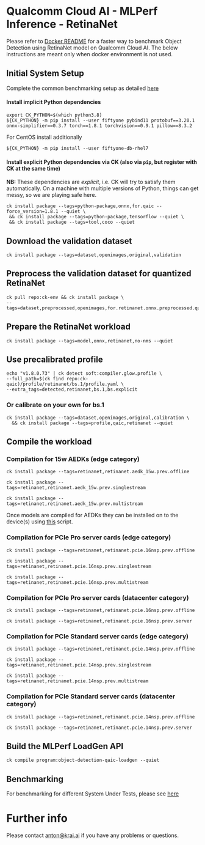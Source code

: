 # Qualcomm Cloud AI - MLPerf Inference - RetinaNet

Please refer to [Docker README](https://github.com/krai/ck-qaic/tree/main/docker/retinanet/README.md) for a faster way to benchmark Object Detection using RetinaNet model on Qualcomm Cloud AI. The below instructions are meant only when docker environment is not used.

## Initial System Setup

Complete the common benchmarking setup as detailed [here](https://github.com/krai/ck-qaic/blob/main/program/README.md)

#### Install implicit Python dependencies
```
export CK_PYTHON=$(which python3.8)
${CK_PYTHON} -m pip install --user fiftyone pybind11 protobuf==3.20.1 onnx-simplifier==0.3.7 torch==1.8.1 torchvision==0.9.1 pillow==8.3.2
```
For CentOS install additionally
```
${CK_PYTHON} -m pip install --user fiftyone-db-rhel7
```

#### Install explicit Python dependencies via CK (also via `pip`, but register with CK at the same time)

**NB:** These dependencies are _explicit_, i.e. CK will try to satisfy them automatically. On a machine with multiple versions of Python, things can get messy, so we are playing safe here.

```
ck install package --tags=python-package,onnx,for.qaic --force_version=1.8.1 --quiet \
 && ck install package --tags=python-package,tensorflow --quiet \
 && ck install package --tags=tool,coco --quiet
```
## Download the validation dataset
```
ck install package --tags=dataset,openimages,original,validation
```

## Preprocess the validation dataset for quantized RetinaNet
```
ck pull repo:ck-env && ck install package \
--tags=dataset,preprocessed,openimages,for.retinanet.onnx.preprocessed.quantized,validation,full
```

## Prepare the RetinaNet workload
```
ck install package --tags=model,onnx,retinanet,no-nms --quiet
```

## Use precalibrated profile
```
echo "v1.8.0.73" | ck detect soft:compiler.glow.profile \
--full_path=$(ck find repo:ck-qaic)/profile/retinanet/bs.1/profile.yaml \
--extra_tags=detected,retinanet,bs.1,bs.explicit
```
### Or calibrate on your own for bs.1
```
ck install package --tags=dataset,openimages,original,calibration \
  && ck install package --tags=profile,qaic,retinanet --quiet
```

<a name="prepare_workload_compile"></a>
## Compile the workload

### Compilation for 15w AEDKs (edge category)
```
ck install package --tags=retinanet,retinanet.aedk_15w.prev.offline
```
```
ck install package --tags=retinanet,retinanet.aedk_15w.prev.singlestream
```
```
ck install package --tags=retinanet,retinanet.aedk_15w.prev.multistream
```
Once models are compiled for AEDKs they can be installed on to the device(s) using [this](https://github.com/krai/ck-qaic/tree/main/script/setup.aedk#hr-compile-the-models-and-copy-to-the-device) script.

### Compilation for PCIe Pro server cards (edge category)
```
ck install package --tags=retinanet,retinanet.pcie.16nsp.prev.offline
```
```
ck install package --tags=retinanet,retinanet.pcie.16nsp.prev.singlestream
```
```
ck install package --tags=retinanet,retinanet.pcie.16nsp.prev.multistream
```

### Compilation for PCIe Pro server cards (datacenter category)

```
ck install package --tags=retinanet,retinanet.pcie.16nsp.prev.offline
```
```
ck install package --tags=retinanet,retinanet.pcie.16nsp.prev.server
```

### Compilation for PCIe Standard server cards (edge category)
```
ck install package --tags=retinanet,retinanet.pcie.14nsp.prev.offline
```
```
ck install package --tags=retinanet,retinanet.pcie.14nsp.prev.singlestream
```
```
ck install package --tags=retinanet,retinanet.pcie.14nsp.prev.multistream
```

### Compilation for PCIe Standard server cards (datacenter category)

```
ck install package --tags=retinanet,retinanet.pcie.14nsp.prev.offline
```
```
ck install package --tags=retinanet,retinanet.pcie.14nsp.prev.server
```

## Build the MLPerf LoadGen API
```
ck compile program:object-detection-qaic-loadgen --quiet
```


## Benchmarking
For benchmarking for different System Under Tests, please see [here](https://github.com/krai/ck-qaic/blob/main/program/object-detection-qaic-loadgen/README.RetinaNet.benchmarking.md)

<a name="info"></a>
# Further info

Please contact anton@krai.ai if you have any problems or questions.
